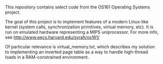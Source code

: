 This repository contains select code from the OS161 Operating Systems project. 

The goal of this project is to implement features of a modern Linux-like kernel
(system calls, synchronization primitives, virtual memory, etc). It is run on 
emulated hardware representing a MIPS uniprocessor.
For more info, see http://www.eecs.harvard.edu/syrah/os161/ 

Of particular relevance is virtual_memory.txt, which describes my solution to 
implementing an inverted page table as a way to handle high-thread loads in a 
RAM-constrained environment.  